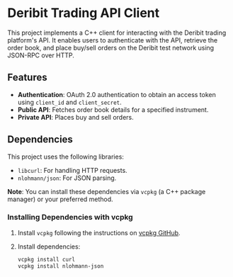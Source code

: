 # Deribit Trading API Client

This project implements a C++ client for interacting with the Deribit trading platform's API. It enables users to authenticate with the API, retrieve the order book, and place buy/sell orders on the Deribit test network using JSON-RPC over HTTP.


## Features

- **Authentication**: OAuth 2.0 authentication to obtain an access token using `client_id` and `client_secret`.
- **Public API**: Fetches order book details for a specified instrument.
- **Private API**: Places buy and sell orders.

## Dependencies

This project uses the following libraries:

- `libcurl`: For handling HTTP requests.
- `nlohmann/json`: For JSON parsing.

**Note**: You can install these dependencies via `vcpkg` (a C++ package manager) or your preferred method.

### Installing Dependencies with vcpkg

1. Install `vcpkg` following the instructions on [vcpkg GitHub](https://github.com/microsoft/vcpkg).
2. Install dependencies:

   ```bash
   vcpkg install curl
   vcpkg install nlohmann-json


